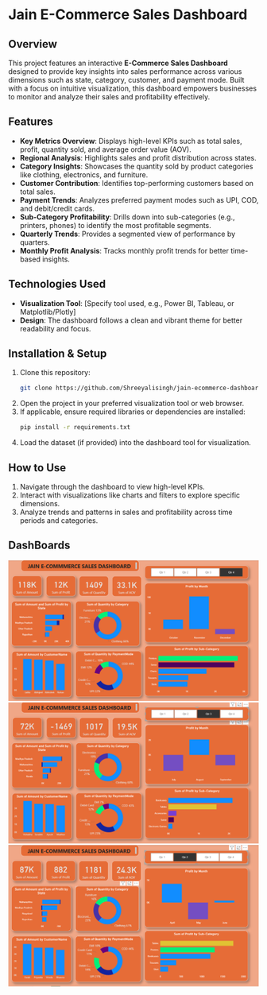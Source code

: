 
# Jain E-Commerce Sales Dashboard

## Overview

This project features an interactive **E-Commerce Sales Dashboard** designed to provide key insights into sales performance across various dimensions such as state, category, customer, and payment mode. Built with a focus on intuitive visualization, this dashboard empowers businesses to monitor and analyze their sales and profitability effectively.


## Features

- **Key Metrics Overview**: Displays high-level KPIs such as total sales, profit, quantity sold, and average order value (AOV).
- **Regional Analysis**: Highlights sales and profit distribution across states.
- **Category Insights**: Showcases the quantity sold by product categories like clothing, electronics, and furniture.
- **Customer Contribution**: Identifies top-performing customers based on total sales.
- **Payment Trends**: Analyzes preferred payment modes such as UPI, COD, and debit/credit cards.
- **Sub-Category Profitability**: Drills down into sub-categories (e.g., printers, phones) to identify the most profitable segments.
- **Quarterly Trends**: Provides a segmented view of performance by quarters.
- **Monthly Profit Analysis**: Tracks monthly profit trends for better time-based insights.

## Technologies Used

- **Visualization Tool**: [Specify tool used, e.g., Power BI, Tableau, or Matplotlib/Plotly]
- **Design**: The dashboard follows a clean and vibrant theme for better readability and focus.

## Installation & Setup

1. Clone this repository:
   ```bash
   git clone https://github.com/Shreeyalisingh/jain-ecommerce-dashboard.git
   ```
2. Open the project in your preferred visualization tool or web browser.
3. If applicable, ensure required libraries or dependencies are installed:
   ```bash
   pip install -r requirements.txt
   ```
4. Load the dataset (if provided) into the dashboard tool for visualization.

## How to Use

1. Navigate through the dashboard to view high-level KPIs.
2. Interact with visualizations like charts and filters to explore specific dimensions.
3. Analyze trends and patterns in sales and profitability across time periods and categories.

## DashBoards

<img src="1.png"/><br/>
<img src="2.png"/><br/>
<img src="3.png"/><br/>




